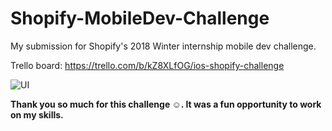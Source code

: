 # Shopify-MobileDev-Challenge

My submission for Shopify's 2018 Winter internship mobile dev challenge.

Trello board:
https://trello.com/b/kZ8XLfOG/ios-shopify-challenge

![UI](http://i.imgur.com/Zg66IML.png)

**Thank you so much for this challenge ☺️. It was a fun opportunity to work on my skills.** 

